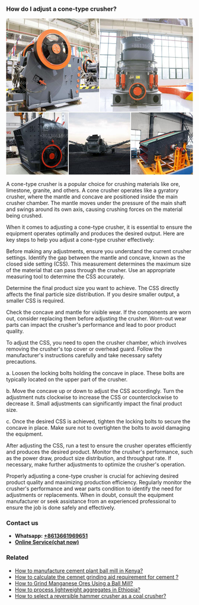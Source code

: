 <h3>How do I adjust a cone-type crusher?</h3><img src='1701744950.jpg' alt=''><p>A cone-type crusher is a popular choice for crushing materials like ore, limestone, granite, and others. A cone crusher operates like a gyratory crusher, where the mantle and concave are positioned inside the main crusher chamber. The mantle moves under the pressure of the main shaft and swings around its own axis, causing crushing forces on the material being crushed.</p><p>When it comes to adjusting a cone-type crusher, it is essential to ensure the equipment operates optimally and produces the desired output. Here are key steps to help you adjust a cone-type crusher effectively:</p><p>   Before making any adjustments, ensure you understand the current crusher settings. Identify the gap between the mantle and concave, known as the closed side setting (CSS). This measurement determines the maximum size of the material that can pass through the crusher. Use an appropriate measuring tool to determine the CSS accurately.</p><p>   Determine the final product size you want to achieve. The CSS directly affects the final particle size distribution. If you desire smaller output, a smaller CSS is required.</p><p>   Check the concave and mantle for visible wear. If the components are worn out, consider replacing them before adjusting the crusher. Worn-out wear parts can impact the crusher's performance and lead to poor product quality.</p><p>   To adjust the CSS, you need to open the crusher chamber, which involves removing the crusher's top cover or overhead guard. Follow the manufacturer's instructions carefully and take necessary safety precautions.</p><p>   a. Loosen the locking bolts holding the concave in place. These bolts are typically located on the upper part of the crusher.</p><p>   b. Move the concave up or down to adjust the CSS accordingly. Turn the adjustment nuts clockwise to increase the CSS or counterclockwise to decrease it. Small adjustments can significantly impact the final product size.</p><p>   c. Once the desired CSS is achieved, tighten the locking bolts to secure the concave in place. Make sure not to overtighten the bolts to avoid damaging the equipment.</p><p>   After adjusting the CSS, run a test to ensure the crusher operates efficiently and produces the desired product. Monitor the crusher's performance, such as the power draw, product size distribution, and throughput rate. If necessary, make further adjustments to optimize the crusher's operation.</p><p>Properly adjusting a cone-type crusher is crucial for achieving desired product quality and maximizing production efficiency. Regularly monitor the crusher's performance and wear parts condition to identify the need for adjustments or replacements. When in doubt, consult the equipment manufacturer or seek assistance from an experienced professional to ensure the job is done safely and effectively.</p><h3>Contact us</h3><ul><li><strong>Whatsapp:&nbsp;<a href="https://wa.me/8613661969651">+8613661969651</a></strong></li><li><a href="https://swt.shibang-china.com/?git&amp;zhl&amp;How do I adjust a conetype crusher"><strong>Online Service(chat now)</strong></a></li></ul><h3>Related</h3><ul><li><a href='How to manufacture cement plant ball mill in Kenya.md'>How to manufacture cement plant ball mill in Kenya?</a></li><li><a href='How to calculate the cemnet grinding aid requirement for cement .md'>How to calculate the cemnet grinding aid requirement for cement ?</a></li><li><a href='How to Grind Manganese Ores Using a Ball Mill.md'>How to Grind Manganese Ores Using a Ball Mill?</a></li><li><a href='How to process lightweight aggregates in Ethiopia.md'>How to process lightweight aggregates in Ethiopia?</a></li><li><a href='How to select a reversible hammer crusher as a coal crusher.md'>How to select a reversible hammer crusher as a coal crusher?</a></li></ul>